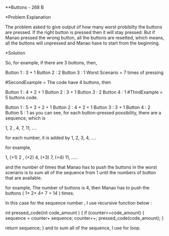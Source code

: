 **Buttons - 268 B

*Problem Explanation

The problem asked to give output of how many worst probibilty the buttons are pressed. If the right button is pressed then it will stay pressed. But if Manao pressed the wrong button, all the buttons are resetted, which means, all the buttons will unpressed and Manao have to start from the beginning.

*Solution

So, for example, if there are 3 buttons, then,

Button 1 : 3 + 1
Button 2 : 2
Button 3 : 1
Worst Scenario = 7 times of pressing

#SecondExample = The code have 4 buttons, then

Button 1 : 4 + 2 + 1
Button 2 : 3 + 1
Button 3 : 2
Button 4 : 1
#ThirdExample = 5 buttons code.

Button 1 : 5 + 3 + 2 + 1
Button 2 : 4 + 2 + 1
Button 3 : 3 + 1
Button 4 : 2
Button 5 : 1
as you can see, for each button-pressed possibility, there are a sequence, which is

1, 2 , 4, 7, 11, ....

for each number, it is added by 1, 2, 3, 4, ....

for example,

1, (+1) 2 , (+2) 4, (+3) 7, (+4) 11, .....

and the number of times that Manao has to push the buttons in the worst scenario is to sum all of the sequence from 1 until the numbers of button that are available.

for example, The number of buttons is 4, then Manao has to push the buttons ( 1+ 2+ 4+ 7 = 14 ) times.

In this case for the sequence number , I use recursive function below :

 int pressed_code(int code_amount )
  {
  if (counter<=code_amount)
   {
   sequence = counter+ sequence;
   counter++;
   pressed_code(code_amount);
   }

  return sequence;
  }
and to sum all of the sequence, I use for loop.

